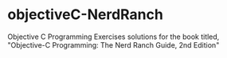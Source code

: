 objectiveC-NerdRanch
====================

Objective C Programming Exercises solutions for the book titled, "Objective-C Programming: The Nerd Ranch Guide, 2nd Edition"
